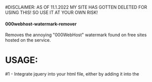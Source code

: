 #DISCLAIMER: AS OF 11.1.2022 MY SITE HAS GOTTEN DELETED FOR USING THIS! SO USE IT AT YOUR OWN RISK!


#### 000webhost-watermark-remover
Removes the annoying "000WebHost" watermark found on free sites hosted on the service.


# USAGE:
#1 - Integrate jquery into your html file, either by adding it into the <script> we will be creating or as a linked js file in the head tag.
#2 - Add this script block anywhere into your body or head.
  
  ```<script type="text/javascript">window.addEventListener('load', function () { $("a[href*='000webhostapp']")[0].parentElement.remove()})</script>```
  
#3 - Profit, the watermark will now be deleted every time once the entire website loads, make sure to put it on every html file in your website otherwise it will appear in the ones that dont have it.
